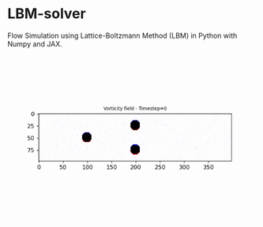 # LBM-solver

Flow Simulation using Lattice-Boltzmann Method (LBM) in Python with Numpy and JAX.

![](videos/Vorticity_Multiple_Cylinders.gif)
